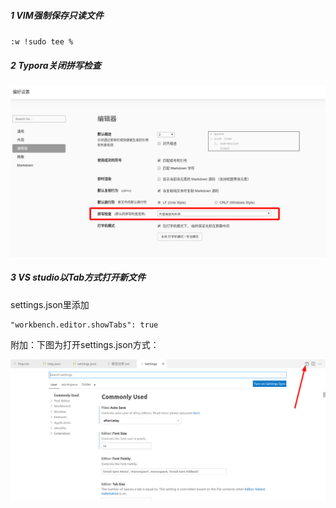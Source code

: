 ##### 1 VIM强制保存只读文件

`:w !sudo tee %`

##### 2 Typora关闭拼写检查

<img title="" src="pic/image-20210204171550265.png" alt="image-20210204171550265" data-align="center" width="651">

##### 3 VS studio以Tab方式打开新文件

settings.json里添加

```properties
"workbench.editor.showTabs": true
```

附加：下图为打开settings.json方式：

<img title="" src="pic/image-20210520153149878.png" alt="image-20210520153149878" data-align="center" width="738">